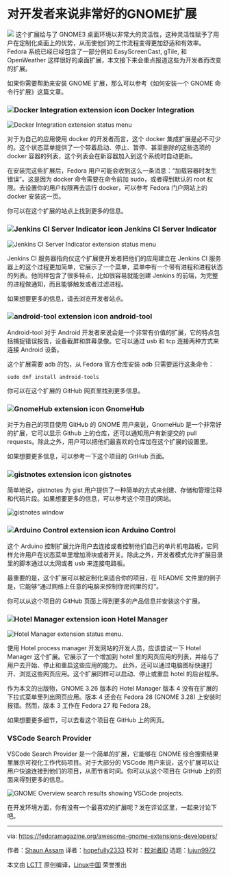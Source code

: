 对开发者来说非常好的GNOME扩展
======

![](https://fedoramagazine.org/wp-content/uploads/2018/04/gnome-extensions-for-developers-816x345.jpg)
这个扩展给与了 GNOME3 桌面环境以非常大的灵活性，这种灵活性赋予了用户在定制化桌面上的优势，从而使他们的工作流程变得更加舒适和有效率。Fedora 系统已经已经包含了一部分例如 EasyScreenCast, gTile, 和 OpenWeather 这样很好的桌面扩展，本文接下来会重点报道这些为开发者而改变的扩展。

如果你需要帮助来安装 GNOME 扩展，那么可以参考《如何安装一个 GNOME 命令行扩展》这篇文章。

### ![Docker Integration extension icon][5] Docker Integration

![Docker Integration extension status menu][6]

对于为自己的应用使用 docker 的开发者而言，这个 docker 集成扩展是必不可少的。这个状态菜单提供了一个带着启动、停止、暂停、甚至删除的这些选项的 docker 容器的列表，这个列表会在新容器加入到这个系统时自动更新。

在安装完这些扩展后，Fedora 用户可能会收到这么一条消息：“加载容器时发生错误”。这是因为 docker 命令需要在命令前加 sudo，或者得到默认的 root 权限。去设置你的用户权限再去运行 docker，可以参考 Fedora 门户网站上的 docker 安装这一页。

你可以在这个扩展的站点上找到更多的信息。

### ![Jenkins CI Server Indicator icon][10] Jenkins CI Server Indicator

![Jenkins CI Server Indicator extension status menu][11]

Jenkins CI 服务器指向仪这个扩展使开发者把他们的应用建立在 Jenkins CI 服务器上的这个过程更加简单，它展示了一个菜单，菜单中有一个带有进程和进程状态的列表。他同样包含了很多特点，比如很容易就能创建 Jenkins 的前端，为完整的进程做通知，而且能够触发或者过滤进程。

如果想要更多的信息，请去浏览开发者站点。

### ![android-tool extension icon][14] android-tool

Android-tool 对于 Android 开发者来说会是一个非常有价值的扩展，它的特点包括捕捉错误报告，设备截屏和屏幕录像。它可以通过 usb 和 tcp 连接两种方式来连接 Android 设备。

这个扩展需要 adb 的包，从 Fedora 官方仓库安装 adb 只需要运行这条命令：
```
sudo dnf install android-tools

```

你可以在这个扩展的 GitHub 网页里找到更多信息。

### ![GnomeHub extension icon][19] GnomeHub

对于为自己的项目使用 GitHub 的 GNOME 用户来说，GnomeHub 是一个非常好的扩展，它可以显示 Github 上的仓库，还可以通知用户有新提交的 pull requests。除此之外，用户可以把他们最喜欢的仓库加在这个扩展的设置里。

如果想要更多信息，可以参考一下这个项目的 GitHub 页面。

### ![gistnotes extension icon][23] gistnotes

简单地说，gistnotes 为 gist 用户提供了一种简单的方式来创建、存储和管理注释和代码片段。如果想要更多的信息，可以参考这个项目的网站。

![gistnotes window][26]

### ![Arduino Control extension icon][27] Arduino Control

这个 Arduino 控制扩展允许用户去连接或者控制他们自己的单片机电路板，它同样允许用户在状态菜单里增加滑块或者开关。除此之外，开发者模式允许扩展目录里的脚本通过以太网或者 usb 来连接电路板。

最重要的是，这个扩展可以被定制化来适合你的项目，在 README 文件里的例子是，它能够“通过网络上任意的电脑来控制你房间里的灯”。

你可以从这个项目的 GitHub 页面上得到更多的产品信息并安装这个扩展。

### ![Hotel Manager extension icon][30] Hotel Manager

![Hotel Manager extension status menu.][31]

使用 Hotel process manager 开发网站的开发人员，应该尝试一下 Hotel Manager 这个扩展。它展示了一个增加到 hotel 里的网页应用的列表，并给与了用户去开始、停止和重启这些应用的能力。
此外，还可以通过电脑图标快速打开、浏览这些网页应用。这个扩展同样可以启动、停止或重启 hotel 的后台程序。

作为本文的出版物，GNOME 3.26 版本的 Hotel Manager 版本 4 没有在扩展的下拉式菜单里列出网页应用。版本 4 还会在 Fedora 28 (GNOME 3.28) 上安装时报错。然而，版本 3 工作在 Fedora 27 和 Fedora 28。

如果想要更多细节，可以去看这个项目在 GitHub 上的网页。

### VSCode Search Provider

VSCode Search Provider 是一个简单的扩展，它能够在 GNOME 综合搜索结果里展示可视化工作代码项目。对于大部分的 VSCode 用户来说，这个扩展可以让用户快速连接到他们的项目，从而节省时间。你可以从这个项目在 GitHub 上的页面来得到更多的信息。

![GNOME Overview search results showing VSCode projects.][36]

在开发环境方面，你有没有一个最喜欢的扩展呢？发在评论区里，一起来讨论下吧。


--------------------------------------------------------------------------------

via: https://fedoramagazine.org/awesome-gnome-extensions-developers/

作者：[Shaun Assam][a]
译者：[hopefully2333](https://github.com/hopefully2333)
校对：[校对者ID](https://github.com/校对者ID)
选题：[lujun9972](https://github.com/lujun9972)

本文由 [LCTT](https://github.com/LCTT/TranslateProject) 原创编译，[Linux中国](https://linux.cn/) 荣誉推出

[a]:https://fedoramagazine.org/author/sassam/
[1]:https://fedoramagazine.org/screencast-gnome-extension/
[2]:https://fedoramagazine.org/must-have-gnome-extension-gtile/
[3]:https://fedoramagazine.org/weather-updates-openweather-gnome-shell-extension/
[4]:https://fedoramagazine.org/install-gnome-shell-extension/
[5]:https://fedoramagazine.org/wp-content/uploads/2017/08/dockericon.png
[6]:https://fedoramagazine.org/wp-content/uploads/2017/08/docker-extension-menu.png
[7]:https://extensions.gnome.org/extension/1065/docker-status/
[8]:https://developer.fedoraproject.org/tools/docker/docker-installation.html
[9]:https://github.com/gpouilloux/gnome-shell-extension-docker
[10]:https://fedoramagazine.org/wp-content/uploads/2017/08/jenkinsicon.png
[11]:https://fedoramagazine.org/wp-content/uploads/2017/08/jenkins-extension-menu.png
[12]:https://extensions.gnome.org/extension/399/jenkins-ci-server-indicator/
[13]:https://www.philipphoffmann.de/gnome-3-shell-extension-jenkins-ci-server-indicator/
[14]:https://fedoramagazine.org/wp-content/uploads/2017/08/androidtoolicon.png
[15]:https://fedoramagazine.org/wp-content/uploads/2017/08/android-tool-extension-menu.png
[16]:https://extensions.gnome.org/extension/1232/android-tool/
[17]:https://fedoramagazine.org/howto-use-sudo/
[18]:https://github.com/naman14/gnome-android-tool
[19]:https://fedoramagazine.org/wp-content/uploads/2017/08/gnomehubicon.png
[20]:https://fedoramagazine.org/wp-content/uploads/2017/08/gnomehub-extension-menu.png
[21]:https://extensions.gnome.org/extension/1263/gnomehub/
[22]:https://github.com/lagartoflojo/gnomehub
[23]:https://fedoramagazine.org/wp-content/uploads/2017/08/gistnotesicon.png
[24]:https://extensions.gnome.org/extension/917/gistnotes/
[25]:https://github.com/mohan43u/gistnotes
[26]:https://fedoramagazine.org/wp-content/uploads/2018/04/gistnoteswindow.png
[27]:https://fedoramagazine.org/wp-content/uploads/2017/08/arduinoicon.png
[28]:https://extensions.gnome.org/extension/894/arduino-control/
[29]:https://github.com/simonthechipmunk/arduinocontrol
[30]:https://fedoramagazine.org/wp-content/uploads/2017/08/hotelicon.png
[31]:https://fedoramagazine.org/wp-content/uploads/2017/08/hotelmanager-extension-menu.png
[32]:https://extensions.gnome.org/extension/1285/hotel-manager/
[33]:https://github.com/hardpixel/hotel-manager
[34]:https://extensions.gnome.org/extension/1207/vscode-search-provider/
[35]:https://github.com/jomik/vscode-search-provider
[36]:https://fedoramagazine.org/wp-content/uploads/2018/04/vscodesearch.png
